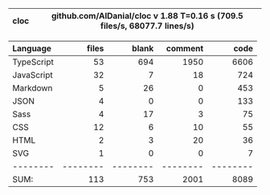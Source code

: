 | cloc | github.com/AlDanial/cloc v 1.88 T=0.16 s (709.5 files/s, 68077.7 lines/s) |
| ---- | ------------------------------------------------------------------------- |


| Language   |    files |    blank |  comment |     code |
| :--------- | -------: | -------: | -------: | -------: |
| TypeScript |       53 |      694 |     1950 |     6606 |
| JavaScript |       32 |        7 |       18 |      724 |
| Markdown   |        5 |       26 |        0 |      453 |
| JSON       |        4 |        0 |        0 |      133 |
| Sass       |        4 |       17 |        3 |       75 |
| CSS        |       12 |        6 |       10 |       55 |
| HTML       |        2 |        3 |       20 |       36 |
| SVG        |        1 |        0 |        0 |        7 |
| --------   | -------- | -------- | -------- | -------- |
| SUM:       |      113 |      753 |     2001 |     8089 |
